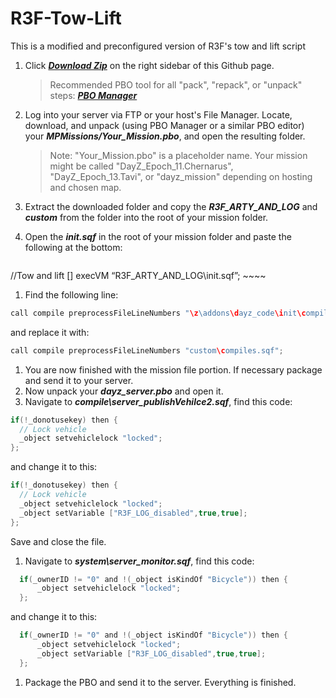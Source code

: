 R3F-Tow-Lift
============

This is a modified and preconfigured version of R3F's tow and lift script

1. Click ***[Download Zip](https://github.com/noxsicarius/R3F-Tow-Lift/archive/master.zip)*** on the right sidebar of this Github page.

	> Recommended PBO tool for all "pack", "repack", or "unpack" steps: ***[PBO Manager](http://www.armaholic.com/page.php?id=16369)***

1. Log into your server via FTP or your host's File Manager. Locate, download, and unpack (using PBO Manager or a similar PBO editor) your ***MPMissions/Your_Mission.pbo***, and open the resulting folder.
 
	> Note: "Your_Mission.pbo" is a placeholder name. Your mission might be called "DayZ_Epoch_11.Chernarus", "DayZ_Epoch_13.Tavi", or "dayz_mission" depending on hosting and chosen map.

1. Extract the downloaded folder and copy the ***R3F_ARTY_AND_LOG*** and ***custom*** from the folder into the root of your mission folder.
1. Open the ***init.sqf*** in the root of your mission folder and paste the following at the bottom:

	~~~~java
  //Tow and lift
  [] execVM “R3F_ARTY_AND_LOG\init.sqf”;
	~~~~

1. Find the following line:

  ~~~~java
  call compile preprocessFileLineNumbers "\z\addons\dayz_code\init\compiles.sqf";
  ~~~~
  
  and replace it with:
  
  ~~~~java
  call compile preprocessFileLineNumbers "custom\compiles.sqf";
  ~~~~
  
1. You are now finished with the mission file portion. If necessary package and send it to your server.
1. Now unpack your ***dayz_server.pbo*** and open it.
1. Navigate to ***compile\server_publishVehilce2.sqf***, find this code:

  ~~~~java
  if(!_donotusekey) then {
    // Lock vehicle
    _object setvehiclelock "locked";
  };
  ~~~~
  
  and change it to this:
  
  ~~~~java
  if(!_donotusekey) then {
    // Lock vehicle
    _object setvehiclelock "locked";
    _object setVariable ["R3F_LOG_disabled",true,true];
  };
  ~~~~
  
  Save and close the file.
  
1. Navigate to ***system\server_monitor.sqf***, find this code:

  ~~~~java
    if(_ownerID != "0" and !(_object isKindOf "Bicycle")) then {
    	_object setvehiclelock "locked";
    };
  ~~~~
  
  and change it to this:
  
  ~~~~java
    if(_ownerID != "0" and !(_object isKindOf "Bicycle")) then {
    	_object setvehiclelock "locked";
    	_object setVariable ["R3F_LOG_disabled",true,true];
    };
  ~~~~
  
1. Package the PBO and send it to the server. Everything is finished.
